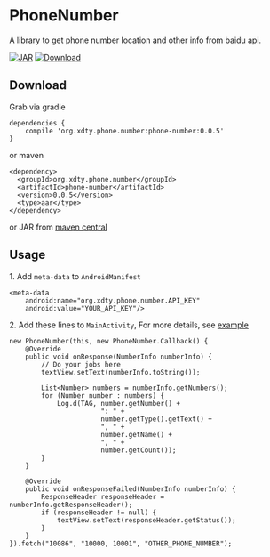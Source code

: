 # PhoneNumber
A library to get phone number location and other info from baidu api.

[![JAR](https://img.shields.io/maven-central/v/org.xdty.phone.number/phone-number.svg)](http://central.maven.org/maven2/org/xdty/phone/number/phone-number/)
[ ![Download](https://api.bintray.com/packages/xdtianyu/maven/phone-number/images/download.svg) ](https://bintray.com/xdtianyu/maven/phone-number/_latestVersion)

## Download

Grab via gradle

```
dependencies {
    compile 'org.xdty.phone.number:phone-number:0.0.5'
}
```

or maven

```
<dependency>
  <groupId>org.xdty.phone.number</groupId>
  <artifactId>phone-number</artifactId>
  <version>0.0.5</version>
  <type>aar</type>
</dependency>
```

or JAR from [maven central](http://central.maven.org/maven2/org/xdty/phone/number/phone-number/)

## Usage

1\. Add `meta-data` to `AndroidManifest`

```
<meta-data
    android:name="org.xdty.phone.number.API_KEY"
    android:value="YOUR_API_KEY"/>
```

2\. Add these lines to `MainActivity`, For more details, see [example](https://github.com/xdtianyu/PhoneNumber/tree/master/example)

```
new PhoneNumber(this, new PhoneNumber.Callback() {
    @Override
    public void onResponse(NumberInfo numberInfo) {
        // Do your jobs here
        textView.setText(numberInfo.toString());

        List<Number> numbers = numberInfo.getNumbers();
        for (Number number : numbers) {
            Log.d(TAG, number.getNumber() +
                       ": " +
                       number.getType().getText() +
                       ", " +
                       number.getName() +
                       ", " +
                       number.getCount());
        }
    }

    @Override
    public void onResponseFailed(NumberInfo numberInfo) {
        ResponseHeader responseHeader = numberInfo.getResponseHeader();
        if (responseHeader != null) {
            textView.setText(responseHeader.getStatus());
        }
    }
}).fetch("10086", "10000, 10001", "OTHER_PHONE_NUMBER");
```
